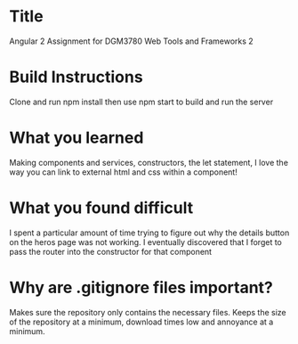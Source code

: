 # Title #
Angular 2 Assignment for DGM3780 Web Tools and Frameworks 2

# Build Instructions #
Clone and run npm install then use npm start to build and run the server

# What you learned #
Making components and services, constructors, the let statement, I love the way you can link to external html and css within a component!

# What you found difficult #
I spent a particular amount of time trying to figure out why the details button on the heros page was not working. I eventually discovered that I forget to pass the router into the constructor for that component

# Why are .gitignore files important? #
Makes sure the repository only contains the necessary files. Keeps the size of the repository at a minimum, download times low and annoyance at a minimum.